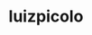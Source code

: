 ---
title: luizpicolo
github: https://github.com/luizpicolo
mode: dark
transition: 1s
score: 87.8
archetype:
- Game
---